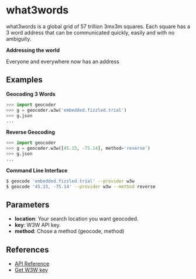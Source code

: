 # what3words

what3words is a global grid of 57 trillion 3mx3m squares.
Each square has a 3 word address that can be communicated quickly,
easily and with no ambiguity.

**Addressing the world**

Everyone and everywhere now has an address

## Examples

**Geocoding 3 Words**

```python
>>> import geocoder
>>> g = geocoder.w3w('embedded.fizzled.trial')
>>> g.json
...
```

**Reverse Geocoding**

```python
>>> import geocoder
>>> g = geocoder.w3w([45.15, -75.14], method='reverse')
>>> g.json
...
```

**Command Line Interface**

```bash
$ geocode 'embedded.fizzled.trial' --provider w3w
$ geocode '45.15, -75.14' --provider w3w --method reverse
```

## Parameters

- **location**: Your search location you want geocoded.
- **key**: W3W API key.
- **method**: Chose a method (geocode, method)

## References

- [API Reference](http://developer.what3words.com/)
- [Get W3W key](http://developer.what3words.com/api-register/)
